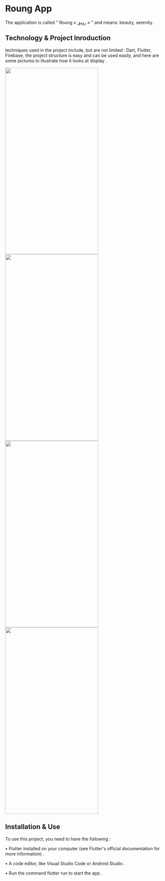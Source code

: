# Roung App 

The application is called " Roung « رونق » " and means: beauty, serenity . 

## Technology & Project Inroduction 
 techniques used in the project include, but are not limited : Dart, Flutter, Firebase, the project structure is easy and can be used easily, and here are some pictures to illustrate how it looks at display .
 

<div>
<img src="https://user-images.githubusercontent.com/110130566/229812248-7e3703a1-1ca0-4220-8f76-a0ef54fea90b.png" width="300" height="600">

<img src="https://user-images.githubusercontent.com/110130566/229812461-0427da7f-d663-4415-a41b-7f70e1dd838e.png" width="300" height="600">
<img src="https://user-images.githubusercontent.com/110130566/229812762-72a785d2-9561-4ae9-be15-27711ab40ad0.png" width="300" height="600">
<img src="https://user-images.githubusercontent.com/110130566/229814880-c2893130-b913-4054-86cf-7eb7de79eda0.png" width="300" height="600">


## Installation & Use 

To use this project, you need to have the following : 

• Flutter installed on your computer (see Flutter's official documentation for more information) . 

• A code editor, like Visual Studio Code or Android Studio . 

• Run the command flutter run to start the app .
